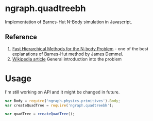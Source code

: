 ngraph.quadtreebh
=================

Implementation of Barnes-Hut N-Body simulation in Javascript.

Reference
---------
1. [Fast Hierarchical Methods for the N-body Problem](http://www.eecs.berkeley.edu/~demmel/cs267/lecture26/lecture26.html) - one of the best explanations of Barnes-Hut method by James Demmel.
2. [Wikipedia article](http://en.wikipedia.org/wiki/Barnes%E2%80%93Hut_simulation) General introduction into the problem

Usage
=====
I'm still working on API and it might be changed in future. 
``` js
var Body = require('ngraph.physics.primitives').Body;
var createQuadTree = require('ngraph.quadtreebh');

var quadTree = createQuadTree();

```
